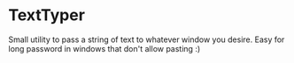 # TextTyper
Small utility to pass a string of text to whatever window you desire. Easy for long password in windows that don't allow pasting :)
